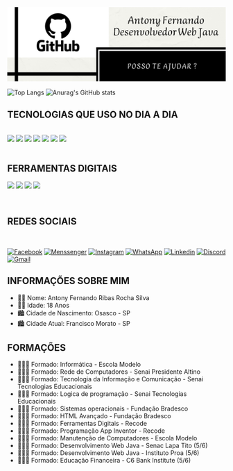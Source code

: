 <img src="https://github.com/AntonyFernando3/AntonyFernando3/blob/main/novacapagithub.png">

![Top Langs](https://github-readme-stats.vercel.app/api/top-langs/?username=AntonyFernando3&langs_count=8) 
![Anurag's GitHub stats](https://github-readme-stats.vercel.app/api?username=AntonyFernando3&show_icons=true&theme=white) 



## TECNOLOGIAS QUE USO NO DIA A DIA

<div style="display:inline_block"></br>

<img src="https://img.shields.io/badge/HTML5-E34F26?style=for-the-badge&logo=html5&logoColor=white">

<img src="https://img.shields.io/badge/CSS3-1572B6?style=for-the-badge&logo=css3&logoColor=white">

<img src="https://img.shields.io/badge/JavaScript-F7DF1E?style=for-the-badge&logo=javascript&logoColor=black">

<img src="https://img.shields.io/badge/Java-ED8B00?style=for-the-badge&logo=java&logoColor=white">

<img src="https://img.shields.io/badge/React-20232A?style=for-the-badge&logo=react&logoColor=61DAFB">

<img src="https://img.shields.io/badge/MySQL-00000F?style=for-the-badge&logo=mysql&logoColor=white">

<img src="https://img.shields.io/badge/Bootstrap-563D7C?style=for-the-badge&logo=bootstrap&logoColor=white">

</div>

<br>

## FERRAMENTAS DIGITAIS

<img src="https://img.shields.io/badge/Microsoft_Word-2B579A?style=for-the-badge&logo=microsoft-word&logoColor=white"> <img src="https://img.shields.io/badge/Microsoft_Excel-217346?style=for-the-badge&logo=microsoft-excel&logoColor=white"> <img src="https://img.shields.io/badge/Microsoft_PowerPoint-B7472A?style=for-the-badge&logo=microsoft-powerpoint&logoColor=white"> <img src="https://img.shields.io/badge/Microsoft_Office-D83B01?style=for-the-badge&logo=microsoft-office&logoColor=white">
<br>


<br>

## REDES SOCIAIS

<br>

[![Facebook](https://img.shields.io/badge/Facebook-1877F2?style=for-the-badge&logo=facebook&logoColor=white)](https://www.facebook.com/antonytimaotico)
[![Menssenger](https://img.shields.io/badge/Messenger-00B2FF?style=for-the-badge&logo=messenger&logoColor=white)](https://m.me/antonytimaotico)
[![Instagram](https://img.shields.io/badge/Instagram-E4405F?style=for-the-badge&logo=instagram&logoColor=white)](https://www.instagram.com/antony_fernando_Silva?r=nametag)
[![WhatsApp](https://img.shields.io/badge/WhatsApp-25D366?style=for-the-badge&logo=whatsapp&logoColor=white)](https://wa.me/qr/JBOFLB4FFLW5G1)
[![Linkedin](https://img.shields.io/badge/LinkedIn-0077B5?style=for-the-badge&logo=linkedin&logoColor=white)](https://www.linkedin.com/in/antony-fernando-silva-96120b21a)
[![Discord](https://img.shields.io/badge/Discord-7289DA?style=for-the-badge&logo=discord&logoColor=white)](.......)
[![Gmail](https://img.shields.io/badge/Gmail-D14836?style=for-the-badge&logo=gmail&logoColor=white)](https://mail.google.com/mail/u/0/#inbox)



## INFORMAÇÕES SOBRE MIM


- 👨🏻 Nome: Antony Fernando Ribas Rocha Silva
- 👨🏻 Idade: 18 Anos
- 🏙️ Cidade de Nascimento: Osasco - SP
- 🏙️ Cidade Atual: Francisco Morato - SP


## FORMAÇÕES


- 👨🏻‍🎓 Formado: Informática - Escola Modelo 
- 👨🏻‍🎓 Formado: Rede de Computadores - Senai Presidente Altino
- 👨🏻‍🎓 Formado: Tecnologia da Informação e Comunicação - Senai Tecnologias Educacionais
- 👨🏻‍🎓 Formado: Logica de programação - Senai Tecnologias Educacionais
- 👨🏻‍🎓 Formado: Sistemas operacionais - Fundação Bradesco
- 👨🏻‍🎓 Formado: HTML Avançado - Fundação Bradesco
- 👨🏻‍🎓 Formado: Ferramentas Digitais - Recode
- 👨🏻‍🎓 Formado: Programação App Inventor - Recode
- 👨🏻‍🎓 Formado: Manutenção de Computadores - Escola Modelo
- 👨🏻‍🎓 Formado: Desenvolvimento Web Java - Senac Lapa Tito (5/6) 
- 👨🏻‍🎓 Formado: Desenvolvimento Web Java - Instituto Proa (5/6) 
- 👨🏻‍🎓 Formado: Educação Financeira - C6 Bank Institute (5/6)


